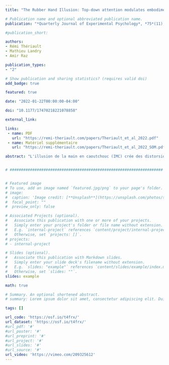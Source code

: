 ```yaml
---
title: "The Rubber Hand Illusion: Top-down attention modulates embodiment"

# Publication name and optional abbreviated publication name.
publication: "*Quarterly Journal of Experimental Psychology*, *75*(11), 2129-2148. <a href='https://doi.org/10.1177/17470218221078858' target='_blank' rel='noopener noreferrer'>doi.org/10.1177/17470218221078858</a>"

#publication_short: 

authors:
- Rémi Thériault
- Mathieu Landry
- Amir Raz

publication_types:
- "2"

# Show publication and sharing statistics? (requires valid doi)
add_badge: true

featured: true

date: "2022-01-22T00:00:00-04:00"

doi: "10.1177/17470218221078858"

external_link: 

links: 
 - name: PDF
   url: "https://remi-theriault.com/papers/Theriault_et_al_2022.pdf"
 - name: Matériel supplémentaire
   url: "https://remi-theriault.com/papers/Theriault_et_al_2022_SOM.pdf"

abstract: "L'illusion de la main en caoutchouc (IMC) crée des distorsions de la propriété du corps grâce à l'intégration multimodale d'entrées somatosensorielles et visuelles. Cette illusion repose en grande partie sur des mécanismes ascendants (intégration multisensorielle et perceptive automatique). Cependant, la contribution relative des facteurs descendants, tels que les processus contrôlés impliquant une régulation attentionnelle, reste incertaine. Suite à des travaux antérieurs qui mettent en évidence l'influence putative de la cognition d'ordre supérieur dans l'IMC, nous avons cherché à examiner plus en détail comment les modulations de la charge de la mémoire de travail et des instructions de tâche - deux conditions engageant des processus cognitifs descendants - influencent l'expérience de l'IMC, comme indexé par un certain nombre de dimensions psychométriques. S'appuyant sur une analyse factorielle exploratoire pour évaluer cette phénoménologie au sein de l'IMC, nos résultats confirment l'influence des processus mentaux descendants d'ordre supérieur. Alors que l'instruction de la tâche modulait fortement l'incarnation de la main de caoutchouc, la charge cognitive altérait la dimension affective de l'IMC. Nos résultats corroborent que les processus descendants façonnent la phénoménologie de l'IMC et annoncent de nouvelles façons d'améliorer le contrôle expérimental sur l'IMC."


# ####################################################################


# Featured image
# To use, add an image named `featured.jpg/png` to your page's folder. 
# image:
#  caption: 'Image credit: [**Unsplash**](https://unsplash.com/photos/s9CC2SKySJM)'
#  focal_point: ""
#  preview_only: false

# Associated Projects (optional).
#   Associate this publication with one or more of your projects.
#   Simply enter your project's folder or file name without extension.
#   E.g. `internal-project` references `content/project/internal-project/index.md`.
#   Otherwise, set `projects: []`.
# projects:
# - internal-project

# Slides (optional).
#   Associate this publication with Markdown slides.
#   Simply enter your slide deck's filename without extension.
#   E.g. `slides: "example"` references `content/slides/example/index.md`.
#   Otherwise, set `slides: ""`.
slides: example

math: true

# Summary. An optional shortened abstract.
# summary: Lorem ipsum dolor sit amet, consectetur adipiscing elit. Duis posuere tellus ac convallis placerat. Proin tincidunt magna sed ex sollicitudin condimentum.

tags: []

url_code: 'https://osf.io/t4frx/'
url_dataset: 'https://osf.io/t4frx/'
#url_pdf: '#'
#url_poster: '#'
#url_preprint: '#'
#url_project: '#'
#url_slides: '#'
#url_source: '#'
url_video: 'https://vimeo.com/209325612'
---
```

